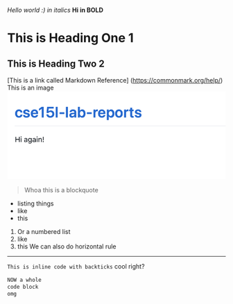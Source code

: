 *Hello world :) in italics*
**Hi in BOLD**
# This is Heading One 1
## This is Heading Two 2
[This is a link called Markdown Reference] (https://commonmark.org/help/)
This is an image ![Image](example.png)
> Whoa this is a blockquote
* listing things
* like
* this
1. Or a numbered list
2. like
3. this
We can also do horizontal rule
---
`This is inline code with backticks` cool right?
```
NOW a whole
code block
omg
```

